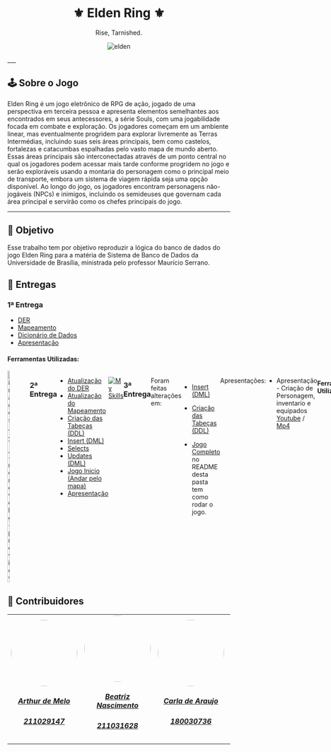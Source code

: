 <h1 align="center">⚜️ Elden Ring ⚜️</h1>

<div align="center">
  Rise, Tarnished.
  
![elden](https://github.com/user-attachments/assets/0476e059-be64-4f14-8dd8-413f8670187f)
</div>
___

## 🕹 Sobre o Jogo
Elden Ring é um jogo eletrônico de RPG de ação, jogado de uma perspectiva em terceira pessoa e apresenta elementos semelhantes aos encontrados em seus antecessores, a série Souls, com uma jogabilidade focada em combate e exploração. Os jogadores começam em um ambiente linear, mas eventualmente progridem para explorar livremente as Terras Intermédias, incluindo suas seis áreas principais, bem como castelos, fortalezas e catacumbas espalhadas pelo vasto mapa de mundo aberto. Essas áreas principais são interconectadas através de um ponto central no qual os jogadores podem acessar mais tarde conforme progridem no jogo e serão exploráveis ​​usando a montaria do personagem como o principal meio de transporte, embora um sistema de viagem rápida seja uma opção disponível. Ao longo do jogo, os jogadores encontram personagens não-jogáveis (NPCs) e inimigos, incluindo os semideuses que governam cada área principal e servirão como os chefes principais do jogo.
___

## 📜 Objetivo

Esse trabalho tem por objetivo reproduzir a lógica do banco de dados do jogo Elden Ring para a matéria de Sistema de Banco de Dados da Universidade de Brasília, ministrada pelo professor 
Maurício Serrano.

## 💎 Entregas
### 1ª Entrega 

* [DER](https://github.com/SBD1/2024.1-Elden-Ring/blob/main/docs/DER/DERv6-Final.png)
* [Mapeamento](https://github.com/SBD1/2024.1-Elden-Ring/blob/main/docs/Mapeamento/mapeamento_final.png)
* [Dicionário de Dados](https://github.com/SBD1/2024.1-Elden-Ring/blob/main/docs/DicionarioDados-EldenRing.pdf)
* [Apresentação](https://youtu.be/X5gtIR1n0aY)

#### Ferramentas Utilizadas:

<div style="display:flex;">
  <img src="https://github.com/user-attachments/assets/2e834e79-9d7c-45dc-9ea6-f93579a7e6fc" alt="images__1_-removebg-preview" style="width:10%; height:auto;">
  
### 2ª Entrega 
* [Atualização do DER](https://github.com/SBD1/2024.1-Elden-Ring/blob/main/docs/DER/DERv6-Final-Corrigido.drawio.png)
* [Atualização do Mapeamento](https://github.com/SBD1/2024.1-Elden-Ring/blob/main/docs/Mapeamento/mapeamento_final_corrigido.drawio.png)
* [Criação das Tabeças (DDL)](https://github.com/SBD1/2024.1-Elden-Ring/blob/main/docs/DDL/ddl1.0.sql)
* [Insert (DML)](https://github.com/SBD1/2024.1-Elden-Ring/blob/main/docs/DML/Inserir.sql)
* [Selects](https://github.com/SBD1/2024.1-Elden-Ring/blob/main/docs/Selects/Selects.sql)
* [Updates (DML)](https://github.com/SBD1/2024.1-Elden-Ring/blob/main/docs/DML/Update.sql)
* [Jogo Inicio (Andar pelo mapa)](https://github.com/SBD1/2024.1-Elden-Ring/tree/main/jogo)
* [Apresentação](https://youtu.be/8GZPNs6pBgc)

[![My Skills](https://skillicons.dev/icons?i=postgresql,python&theme=light)](https://skillicons.dev)

### 3ª Entrega 
Foram feitas alterações em:
* [Insert (DML)](https://github.com/SBD1/2024.1-Elden-Ring/blob/main/docs/DML/Inserir.sql)
* [Criação das Tabeças (DDL)](https://github.com/SBD1/2024.1-Elden-Ring/blob/main/docs/DDL/ddl1.0.sql)

* [Jogo Completo](https://github.com/SBD1/2024.1-Elden-Ring/tree/main/jogo) no README desta pasta tem como rodar o jogo.

Apresentações:
* Apresentação - Criação de Personagem, inventario e equipados [Youtube](https://www.youtube.com/watch?v=yNuCA3SaW54&feature=youtu.be) / [Mp4](https://github.com/SBD1/2024.1-Elden-Ring/blob/main/BD1%20Elden%20Ring%20-%20Cria%C3%A7%C3%A3o%20de%20Personagem%2C%20inventario%20e%20equipados.mp4)

#### Ferramentas Utilizadas:

[![My Skills](https://skillicons.dev/icons?i=postgresql,python&theme=light)](https://skillicons.dev)


</div>

## 👾 Contribuidores

<div align="center">
<table style="margin-left: auto; margin-right: auto;">
    <tr>
        <td align="center">
            <a href="https://github.com/arthurmlv">
                <img style="border-radius: 50%;" src="https://github.com/arthurmlv.png" width="150px;"/>
                <h5 class="text-center"> Arthur de Melo  </h5>
                <h5 class="text-center"> 211029147 </h5>
            </a>
        </td>
        <td align="center">
            <a href="https://github.com/Beatrizvn">
                <img style="border-radius: 50%;" src="https://github.com/Beatrizvn.png" width="150px;"/>
                <h5 class="text-center">Beatriz Nascimento <br> </h5>
                <h5 class="text-center"> 211031628 </h5>
            </a>
        </td>
       <td align="center">
            <a href="https://github.com/ccarlaa">
                <img style="border-radius: 50%;" src="https://github.com/ccarlaa.png" width="150px;"/>
                <h5 class="text-center">Carla de Araujo  <br></h5>
                <h5 class="text-center"> 180030736 </h5>
            </a>
        </td>
      <td align="center">
            <a href="https://github.com/manuziny">
                <img style="border-radius: 50%;" src="https://github.com/manuziny.png" width="150px;"/>
                <h5 class="text-center"> Geovanna Maciel <br> </h5>
                <h5 class="text-center"> 202016328 </h5>
            </a>
        </td>
    </tr>
</table>

